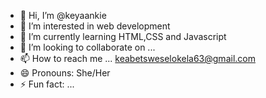 - 👋 Hi, I’m @keyaankie
- 👀 I’m interested in  web development
- 🌱 I’m currently learning  HTML,CSS and Javascript
- 💞️ I’m looking to collaborate on ...
- 📫 How to reach me  ... keabetsweselokela63@gmail.com
- 😄 Pronouns: She/Her
- ⚡ Fun fact: ...

<!---
keyaankie/keyaankie is a ✨ special ✨ repository because its `README.md` (this file) appears on your GitHub profile.
You can click the Preview link to take a look at your changes.
--->
